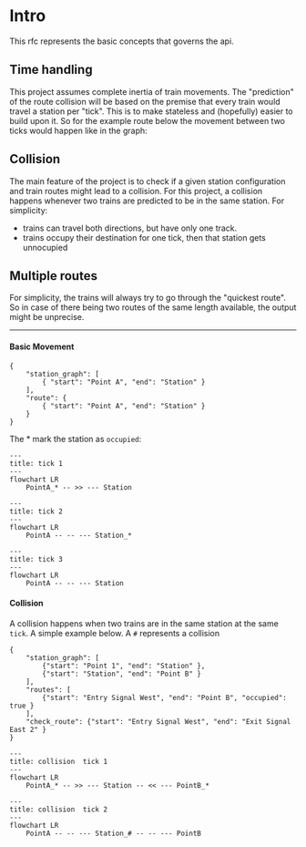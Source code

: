 # Intro

This rfc represents the basic concepts that governs the api.

## Time handling

This project assumes complete inertia of train movements. The "prediction" of the route collision will be based on the premise that every train would travel a station per "tick". This is to make stateless and (hopefully) easier to build upon it. So for the example route below the movement between two ticks would happen like in the graph:

## Collision

The main feature of the project is to check if a given station configuration and train routes might lead to a collision.
For this project, a collision happens whenever two trains are predicted to be in the same station. For simplicity:

- trains can travel both directions, but have only one track.
- trains occupy their destination for one tick, then that station gets unnocupied

## Multiple routes

For simplicity, the trains will always try to go through the "quickest route". So in case of there being two routes of the same length available, the output might be unprecise.

---

#### Basic Movement 

```
{
    "station_graph": [
        { "start": "Point A", "end": "Station" }
    ],
    "route": {
        { "start": "Point A", "end": "Station" }
    }
}
```

The * mark the station as `occupied`:


```mermaid
---
title: tick 1
---
flowchart LR
    PointA_* -- >> --- Station
```

```mermaid
---
title: tick 2
---
flowchart LR
    PointA -- -- --- Station_*
```

```mermaid
---
title: tick 3
---
flowchart LR
    PointA -- -- --- Station
```


#### Collision

A collision happens when two trains are in the same station at the same `tick`. A simple example below.
A `#` represents a collision

```
{
    "station_graph": [
        {"start": "Point 1", "end": "Station" },
        {"start": "Station", "end": "Point B" }
    ],
    "routes": [
        {"start": "Entry Signal West", "end": "Point B", "occupied": true }
    ],
    "check_route": {"start": "Entry Signal West", "end": "Exit Signal East 2" }
}
```


```mermaid
---
title: collision  tick 1
---
flowchart LR
    PointA_* -- >> --- Station -- << --- PointB_*
```

```mermaid
---
title: collision  tick 2
---
flowchart LR
    PointA -- -- --- Station_# -- -- --- PointB
```
